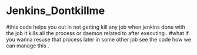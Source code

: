 # Jenkins_Dontkillme
#this code helps you out in not getting kill any job when jenkins done with the job it kills all the process or daemon related to after executing .
#what if you wanna resuse that process later in some other job see the code how we can manage this .
